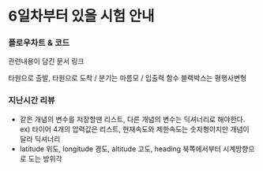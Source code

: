 # 6일차부터 있을 시험 안내

### 플로우차트 & 코드
관련내용이 담긴 문서 링크


타원으로 출발, 타원으로 도착 / 분기는 마름모 / 입출력 함수 블랙박스는 평행사변형


### 지난시간 리뷰
- 같은 개념의 변수를 저장할땐 리스트, 다른 개념의 변수는 딕셔너리로 해야한다. <br> ex) 타이어 4개의 압력값은 리스트, 현재속도와 제한속도는 숫자형이지만 개념이 달라 딕셔너리
- latitude 위도, longitude 경도, altitude 고도, heading 북쪽에서부터 시계방향으로 도는 방위각
